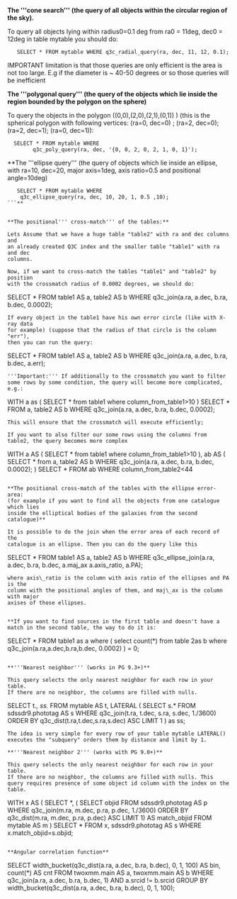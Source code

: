 **The '''cone search''' (the query of all objects within the circular region of the sky).**

To query all objects lying within radius0=0.1 deg from ra0 = 11deg,
dec0 = 12deg in table mytable you should do:
```
   SELECT * FROM mytable WHERE q3c_radial_query(ra, dec, 11, 12, 0.1);
```
IMPORTANT limitation is that those queries are only efficient is the area is not too large. E.g if the diameter is ~ 40-50 degrees or so those queries will be inefficient

**The '''polygonal query''' (the query of the objects which lie inside the region
bounded by the polygon on the sphere)**

To query the objects in the polygon ((0,0),(2,0),(2,1),(0,1)) )
(this is the spherical polygon with following vertices:
(ra=0, dec=0) ; (ra=2, dec=0); (ra=2, dec=1); (ra=0, dec=1)):
```
  SELECT * FROM mytable WHERE
        q3c_poly_query(ra, dec, '{0, 0, 2, 0, 2, 1, 0, 1}');
```
**The '''ellipse query''' (the query of objects which lie inside an ellipse, with
ra=10, dec=20, major axis=1deg, axis ratio=0.5 and positional angle=10deg)
```
   SELECT * FROM mytable WHERE
    q3c_ellipse_query(ra, dec, 10, 20, 1, 0.5 ,10);
```**


**The positional''' cross-match''' of the tables:**

Lets Assume that we have a huge table "table2" with ra and dec columns and
an already created Q3C index and the smaller table "table1" with ra and dec
columns.

Now, if we want to cross-match the tables "table1" and "table2" by position
with the crossmatch radius of 0.0002 degrees, we should do:
```
   SELECT * FROM table1 AS a, table2 AS b WHERE
        q3c_join(a.ra, a.dec, b.ra, b.dec, 0.0002);
```
If every object in the table1 have his own error circle (like with X-ray data
for example) (suppose that the radius of that circle is the column "err"),
then you can run the query:
```
   SELECT * FROM table1 AS a, table2 AS b WHERE
        q3c_join(a.ra, a.dec, b.ra, b.dec, a.err);
```
'''Important:''' If additionally to the crossmatch you want to filter some rows by some condition, the query will become more complicated, e.g.:
```
   WITH a as (
             SELECT * from table1 where column_from_table1>10
             )
   SELECT * FROM a, table2 AS b WHERE
         q3c_join(a.ra, a.dec, b.ra, b.dec, 0.0002);
```
This will ensure that the crossmatch will execute efficiently;

If you want to also filter our some rows using the columns from table2, the query becomes more complex

```
  WITH a AS (
             SELECT * from table1 where column_from_table1>10
             ),
  ab AS (
             SELECT * from a, table2 AS b WHERE
                   q3c_join(a.ra, a.dec, b.ra, b.dec, 0.0002);
             )
   SELECT * FROM ab WHERE column_from_table2<44
```

**The positional cross-match of the tables with the ellipse error-area:
(for example if you want to find all the objects from one catalogue which lies
inside the elliptical bodies of the galaxies from the second catalogue)**

It is possible to do the join when the error area of each record of the
catalogue is an ellipse. Then you can do the query like this
```
 SELECT * FROM table1 AS a, table2 AS b WHERE
        q3c_ellipse_join(a.ra, a.dec, b.ra, b.dec, a.maj_ax
        a.axis_ratio, a.PA);
```
where axis\_ratio is the column with axis ratio of the ellipses and PA is the
column with the positional angles of them, and maj\_ax is the column with major
axises of those ellipses.


**If you want to find sources in the first table and doesn't have a match in the second table, the way to do it is:
```
  SELECT * FROM table1 as a where (
              select count(*) from table 2as b where q3c_join(a.ra,a.dec,b.ra,b.dec, 0.0002) ) = 0;
```**

**'''Nearest neighbor''' (works in PG 9.3+)**

This query selects the only nearest neighbor for each row in your table.
If there are no neighbor, the columns are filled with nulls.
```
 SELECT  t.*, ss.* FROM mytable AS t,
        LATERAL (
                SELECT s.* 
                     FROM 
                         sdssdr9.phototag AS s
                     WHERE
                         q3c_join(t.ra, t.dec, s.ra, s.dec, 1./3600)
                     ORDER BY
                         q3c_dist(t.ra,t.dec,s.ra,s.dec)
                     ASC LIMIT 1
                ) as ss;
```
The idea is very simple for every row of your table mytable LATERAL() executes the "subquery" orders them by distance and limit by 1.

**'''Nearest neighbor 2''' (works with PG 9.0+)**

This query selects the only nearest neighbor for each row in your table.
If there are no neighbor, the columns are filled with nulls. This query requires presence of some object id column with the index on the table.
```
 WITH x AS (
       SELECT *, ( SELECT objid FROM sdssdr9.phototag AS p WHERE q3c_join(m.ra, m.dec, p.ra, p.dec, 1./3600)
                   ORDER BY q3c_dist(m.ra, m.dec, p.ra, p.dec) ASC LIMIT 1) AS match_objid  FROM mytable AS m 
           )
 SELECT * FROM x, sdssdr9.phototag AS s WHERE x.match_objid=s.objid;
```

**Angular correlation function**

```

SELECT width_bucket(q3c_dist(a.ra, a.dec, b.ra, b.dec), 0, 1, 100) AS bin,
       count(*) AS cnt 
       FROM twoxmm.main AS a,
            twoxmm.main AS b 
       WHERE q3c_join(a.ra, a.dec, b.ra, b.dec, 1) AND 
             a.srcid != b.srcid 
       GROUP BY width_bucket(q3c_dist(a.ra, a.dec, b.ra, b.dec), 0, 1, 100);

```
